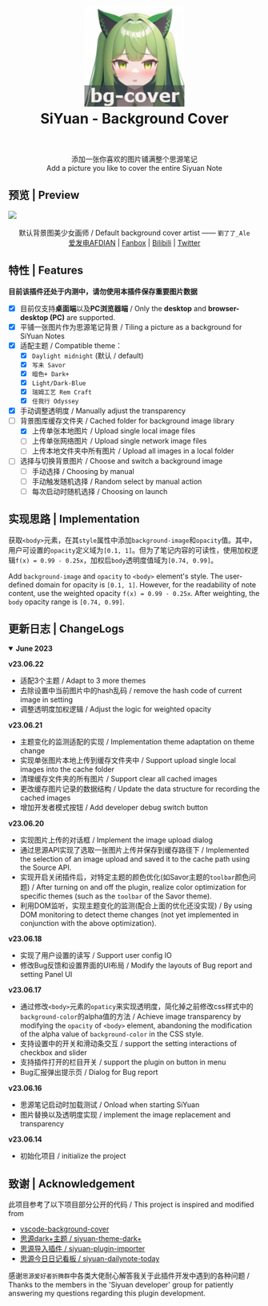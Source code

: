<h1 align="center">
  <br>
    <img src="./icon.png" alt="logo" width="200">
  <br>
  SiYuan - Background Cover
  <br>
  <br>
</h1>

<p align="center">
添加一张你喜欢的图片铺满整个思源笔记
<br/>
Add a picture you like to cover the entire Siyuan Note
<br/>
</p>

## 预览 | Preview

![](https://cdn.jsdelivr.net/gh/HowcanoeWang/siyuan-plugin-background-cover/preview.png)

<div align="center">
默认背景图美少女画师 / Default background cover artist ——   
<code>劉了了_Ale</code><br>
<a href="https://afdian.net/a/_LIAO">爱发电AFDIAN</a> | 
<a href="https://www.fanbox.cc/@ale">Fanbox</a> | 
<a href="https://space.bilibili.com/3883010">Bilibili</a> | 
<a href="https://twitter.com/_LIAO">Twitter</a>
</div>

## 特性 | Features

**目前该插件还处于内测中，请勿使用本插件保存重要图片数据**

- [x] 目前仅支持**桌面端**以及**PC浏览器端** / Only the **desktop** and **browser-desktop (PC)** are supported.
- [x] 平铺一张图片作为思源笔记背景 / Tiling a picture as a background for SiYuan Notes
- [x] 适配主题 / Compatible theme：    
  - [x] `Daylight midnight` (默认 / default)
  - [x] `写未 Savor` 
  - [x] `暗色+ Dark+`
  - [x] `Light/Dark-Blue`
  - [x] `瑞姆工艺 Rem Craft`
  - [x] `任我行 Odyssey`
- [x] 手动调整透明度 / Manually adjust the transparency
- [ ] 背景图库缓存文件夹 / Cached folder for background image library 
  - [x] 上传单张本地图片 / Upload single local image files
  - [ ] 上传单张网络图片 / Upload single network image files
  - [ ] 上传本地文件夹中所有图片 / Upload all images in a local folder
- [ ] 选择与切换背景图片 / Choose and switch a background image
  - [ ] 手动选择 / Choosing by manual
  - [ ] 手动触发随机选择 / Random select by manual action
  - [ ] 每次启动时随机选择 / Choosing on launch

## 实现思路 | Implementation

获取`<body>`元素，在其`style`属性中添加`background-image`和`opacity`值。其中，用户可设置的`opacity`定义域为`[0.1, 1]`。但为了笔记内容的可读性，使用加权逻辑`f(x) = 0.99 - 0.25x`，加权后`body`透明度值域为`[0.74, 0.99]`。

Add `background-image` and `opacity` to `<body>` element's style. The user-defined domain for opacity is `[0.1, 1]`. However, for the readability of note content, use the weighted opacity `f(x) = 0.99 - 0.25x`. After weighting, the `body` opacity range is `[0.74, 0.99]`.

## 更新日志 | ChangeLogs

<details open>
<summary><b>June 2023</b></summary>

**v23.06.22**

- 适配3个主题 / Adapt to 3 more themes
- 去除设置中当前图片中的hash乱码 / remove the hash code of current image in setting
- 调整透明度加权逻辑 / Adjust the logic for weighted opacity

**v23.06.21**

- 主题变化的监测适配的实现 / Implementation theme adaptation on theme change
- 实现单张图片本地上传到缓存文件夹中 / Support upload single local images into the cache folder
- 清理缓存文件夹的所有图片 / Support clear all cached images
- 更改缓存图片记录的数据结构 / Update the data structure for recording the cached images
- 增加开发者模式按钮 / Add developer debug switch button

**v23.06.20**

- 实现图片上传的对话框 / Implement the image upload dialog
- 通过思源API实现了选取一张图片上传并保存到缓存路径下 / Implemented the selection of an image upload and saved it to the cache path using the Source API.
- 实现开启关闭插件后，对特定主题的颜色优化(如Savor主题的`toolbar`颜色问题) / After turning on and off the plugin, realize color optimization for specific themes (such as the `toolbar` of the Savor theme).
- 利用DOM监听，实现主题变化的监测(配合上面的优化还没实现) / By using DOM monitoring to detect theme changes (not yet implemented in conjunction with the above optimization).

**v23.06.18**

- 实现了用户设置的读写 / Support user config IO
- 修改Bug反馈和设置界面的UI布局 / Modify the layouts of Bug report and setting Panel UI

**v23.06.17**

- 通过修改`<body>`元素的`opaticy`来实现透明度，简化掉之前修改css样式中的`background-color`的alpha值的方法 / Achieve image transparency by modifying the `opacity` of `<body>` element, abandoning the modification of the alpha value of `background-color` in the CSS style.
- 支持设置中的开关和滑动条交互 / support the setting interactions of checkbox and slider
- 支持插件打开的栏目开关 / support the plugin on button in menu
- Bug汇报弹出提示页 / Dialog for Bug report

**v23.06.16**

- 思源笔记启动时加载测试 / Onload when starting SiYuan
- 图片替换以及透明度实现 / implement the image replacement and transparency 

**v23.06.14**

- 初始化项目 / initialize the project

</details>

## 致谢 | Acknowledgement

此项目参考了以下项目部分公开的代码 / This project is inspired and modified from 

* [vscode-background-cover](https://github.com/AShujiao/vscode-background-cover)
* [思源dark+主题 / siyuan-theme-dark+](https://github.com/Zuoqiu-Yingyi/siyuan-theme-dark-plus)
* [思源导入插件 / siyuan-plugin-importer](https://github.com/terwer/siyuan-plugin-importer/tree/main)
* [思源今日日记看板 / siyuan-dailynote-today](https://github.com/frostime/siyuan-dailynote-today)

感谢`思源爱好者折腾群`中各类大佬耐心解答我关于此插件开发中遇到的各种问题 / Thanks to the members in the 'Siyuan developer' group for patiently answering my questions regarding this plugin development.